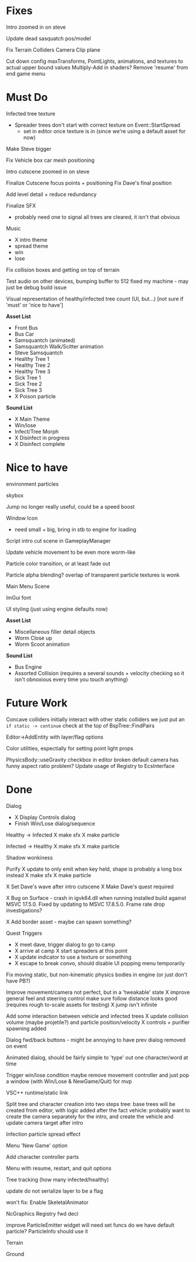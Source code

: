 # Fixes

Intro zoomed in on steve
<!-- Fix dave's outro pos -->
<!-- Fix Collider Pos -->
<!-- Fix Putters pos -->
<!-- Scale down Firepit -->

Update dead sasquatch pos/model

<!-- Check lights agains -->

Fix Terrain Colliders
Camera Clip plane
<!-- Elder not sitting on anything -->
Cut down config maxTransforms, PointLights, animations, and textures to actual upper bound values
Multiply-Add in shaders?
Remove 'resume' from end game menu

<!-- X Fix BoxCar positioning - still way too high up? -->


# Must Do

Infected tree texture
  - Spreader trees don't start with correct texture on Event::StartSpread
    - set in editor once texture is in (since we're using a default asset for now)

Make Steve bigger

Fix Vehicle box car mesh positioning

Intro cutscene zoomed in on steve

Finalize Cutscene focus points + positioning
Fix Dave's final position

Add level detail + reduce redundancy

Finalize SFX
  - probably need one to signal all trees are cleared, it isn't that obvious

Music
  - X intro theme
  - spread theme
  - win
  - lose

Fix collision boxes and getting on top of terrain

Test audio on other devices, bumping buffer to 512 fixed my machine - may just be debug build issue

Visual representation of healthy/infected tree count (UI, but...) [not sure if 'must' or 'nice to have']

**Asset List**

 - Front Bus
 - Bus Car
 - Samsquantch (animated)
 - Samsquantch Walk/Scitter animation
 - Steve Samsquantch
 - Healthy Tree 1
 - Healthy Tree 2
 - Healthy Tree 3
 - Sick Tree 1
 - Sick Tree 2
 - Sick Tree 3
 - X Poison particle

**Sound List**
- X Main Theme
- Win/lose
- Infect/Tree Morph
- X Disinfect in progress
- X Disinfect complete

# Nice to have
environment particles

skybox

Jump no longer really useful, could be a speed boost

Window Icon
  - need small + big, bring in stb to engine for loading

Script intro cut scene in GameplayManager

Update vehicle movement to be even more worm-like

Particle color transition, or at least fade out

Particle alpha blending?
  overlap of transparent particle textures is wonk

Main Menu Scene

ImGui font

UI styling (just using engine defaults now)


**Asset List**

 - Miscellaneous filler detail objects
 - Worm Close up
 - Worm Scoot animation
  
**Sound List**
- Bus Engine
- Assorted Collision (requires a several sounds + velocity checking so it isn't obnoxious every time you touch anything)

# Future Work
Concave colliders initially interact with other static colliders
  we just put an `if static -> continue` check at the top of BspTree::FindPairs

Editor->AddEntity with layer/flag options

Color utilities, espectially for setting point light props

PhysicsBody::useGravity checkbox in editor broken
default camera has funny aspect ratio problem?
Update usage of Registry to EcsInterface

# Done
Dialog
  - X Display Controls dialog
  - Finish Win/Lose dialog/sequence

Healthy -> Infected
  X make sfx
  X make particle

Infected -> Healthy
  X make sfx
  X make particle

Shadow wonkiness

Purify
  X update to only emit when key held, shape is probably a long box instead
  X make sfx
  X make particle

X Set Dave's wave after intro cutscene
X Make Dave's quest required

X Bug on Surface - crash in igvk64.dll when running installed build against MSVC 17.5.0. Fixed by updating to MSVC 17.8.5.0.
Frame rate drop investigations?

X Add border asset - maybe can spawn something?

Quest Triggers
  - X meet dave, trigger dialog to go to camp
  - X arrive at camp
    X start spreaders at this point
  - X update indicator to use a texture or something
  - X escape to break convo, should disable UI popping menu temporarily

Fix moving static, but non-kinematic physics bodies in engine (or just don't have PB?)

Improve movement/camera
  not perfect, but in a 'tweakable' state
  X improve general feel and steering control
  make sure follow distance looks good (requires rough to-scale assets for testing)
  X jump isn't infinite

Add some interaction between vehicle and infected trees
  X update collision volume (maybe projetile?) and particle position/velocity
  X controls + purifier spawning added

Dialog fwd/back buttons - might be annoying to have prev dialog removed on event

Animated dialog, should be fairly simple to 'type' out one character/word at time

Trigger win/lose condition
  maybe remove movement controller and just pop a window (with Win/Lose & NewGame/Quit) for mvp

VSC++ runtime/static link

Split tree and character creation into two steps
  tree: base trees will be created from editor, with logic added after the fact
  vehicle: probably want to create the camera separately for the intro, and create
           the vehicle and update camera target after intro

Infection particle spread effect

Menu 'New Game' option

Add character controller parts

Menu with resume, restart, and quit options

Tree tracking (how many infected/healthy)

update do not serialize layer to be a flag

won't fix: Enable SkeletalAnimator

NcGraphics Registry fwd decl

improve ParticleEmitter widget
  will need set funcs
do we have default particle? ParticleInfo should use it

Terrain

Ground
